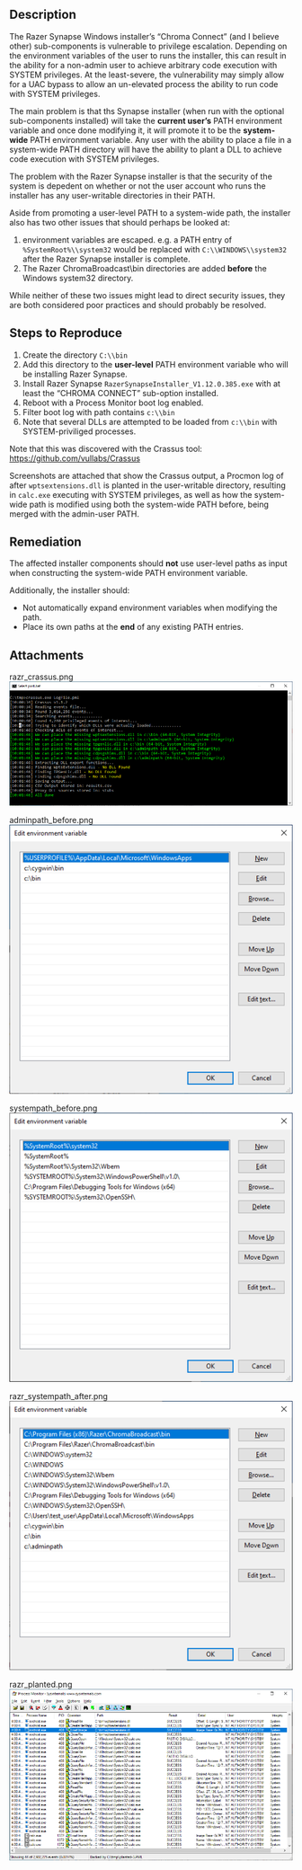 ## Description

The Razer Synapse Windows installer’s “Chroma Connect” (and I believe other) sub-components is vulnerable to privilege escalation. Depending on the environment variables of the user to runs the installer, this can result in the ability for a non-admin user to achieve arbitrary code execution with SYSTEM privileges. At the least-severe, the vulnerability may simply allow for a UAC bypass to allow an un-elevated process the ability to run code with SYSTEM privileges.

The main problem is that ths Synapse installer (when run with the optional sub-components installed) will take the **current user’s** PATH environment variable and once done modifying it, it will promote it to be the **system-wide** PATH environment variable. Any user with the ability to place a file in a system-wide PATH directory will have the ability to plant a DLL to achieve code execution with SYSTEM privileges.

The problem with the Razer Synapse installer is that the security of the system is depedent on whether or not the user account who runs the installer has any user-writable directories in their PATH.

Aside from promoting a user-level PATH to a system-wide path, the installer also has two other issues that should perhaps be looked at:

1.  environment variables are escaped. e.g. a PATH entry of `%SystemRoot%\\system32` would be replaced with `C:\\WINDOWS\\system32` after the Razer Synapse installer is complete.
2.  The Razer ChromaBroadcast\\bin directories are added **before** the Windows system32 directory.

While neither of these two issues might lead to direct security issues, they are both considered poor practices and should probably be resolved.

## Steps to Reproduce

1.  Create the directory `C:\\bin`
2.  Add this directory to the **user-level** PATH environment variable who will be installing Razer Synapse.
3.  Install Razer Synapse `RazerSynapseInstaller_V1.12.0.385.exe` with at least the “CHROMA CONNECT” sub-option installed.
4.  Reboot with a Process Monitor boot log enabled.
5.  Filter boot log with path contains `c:\\bin`
6.  Note that several DLLs are attempted to be loaded from `c:\\bin` with SYSTEM-priviliged processes.

Note that this was discovered with the Crassus tool: <https://github.com/vullabs/Crassus>

Screenshots are attached that show the Crassus output, a Procmon log of after `wptsextensions.dll` is planted in the user-writable directory, resulting in `calc.exe` executing with SYSTEM privileges, as well as how the system-wide path is modified using both the system-wide PATH before, being merged with the admin-user PATH.

## Remediation

The affected installer components should **not** use user-level paths as input when constructing the system-wide PATH environment variable.

Additionally, the installer should:

-   Not automatically expand environment variables when modifying the path.
-   Place its own paths at the **end** of any existing PATH entries.

## Attachments
razr_crassus.png
![Crassus results for Razer software](razr_crassus.png)

adminpath_before.png
![Admin user PATH before software installation](adminpath_before.png)

systempath_before.png
![System PATH before software installation](systempath_before.png)

razr_systempath_after.png
![System PATH after software installation](razr_systempath_after.png)

razr_planted.png
![Planted DLL resulting in calc.exe with SYSTEM privileges](razr_planted.png)